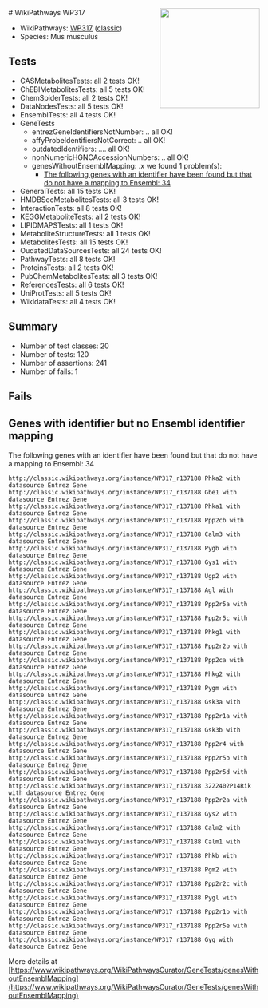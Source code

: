 <img style="float: right; width: 200px" src="https://upload.wikimedia.org/wikipedia/commons/thumb/8/83/Wplogo_with_text_500.png/640px-Wplogo_with_text_500.png" />
# WikiPathways WP317

* WikiPathways: [WP317](https://wikipathways.org/pathways/WP317) ([classic](https://classic.wikipathways.org/instance/WP317))
* Species: Mus musculus
## Tests
* CASMetabolitesTests: all 2 tests OK!
* ChEBIMetabolitesTests: all 5 tests OK!
* ChemSpiderTests: all 2 tests OK!
* DataNodesTests: all 5 tests OK!
* EnsemblTests: all 4 tests OK!
* GeneTests
    * entrezGeneIdentifiersNotNumber: .. all OK!
    * affyProbeIdentifiersNotCorrect: .. all OK!
    * outdatedIdentifiers: .... all OK!
    * nonNumericHGNCAccessionNumbers: .. all OK!
    * genesWithoutEnsemblMapping: .x we found 1 problem(s):
        * [The following genes with an identifier have been found but that do not have a mapping to Ensembl: 34](#c4e5434f)
* GeneralTests: all 15 tests OK!
* HMDBSecMetabolitesTests: all 3 tests OK!
* InteractionTests: all 8 tests OK!
* KEGGMetaboliteTests: all 2 tests OK!
* LIPIDMAPSTests: all 1 tests OK!
* MetaboliteStructureTests: all 1 tests OK!
* MetabolitesTests: all 15 tests OK!
* OudatedDataSourcesTests: all 24 tests OK!
* PathwayTests: all 8 tests OK!
* ProteinsTests: all 2 tests OK!
* PubChemMetabolitesTests: all 3 tests OK!
* ReferencesTests: all 6 tests OK!
* UniProtTests: all 5 tests OK!
* WikidataTests: all 4 tests OK!


## Summary

* Number of test classes: 20
* Number of tests: 120
* Number of assertions: 241
* Number of fails: 1

## Fails

<a name="c4e5434f" />

## Genes with identifier but no Ensembl identifier mapping

The following genes with an identifier have been found but that do not have a mapping to Ensembl: 34
```
http://classic.wikipathways.org/instance/WP317_r137188 Phka2 with datasource Entrez Gene
http://classic.wikipathways.org/instance/WP317_r137188 Gbe1 with datasource Entrez Gene
http://classic.wikipathways.org/instance/WP317_r137188 Phka1 with datasource Entrez Gene
http://classic.wikipathways.org/instance/WP317_r137188 Ppp2cb with datasource Entrez Gene
http://classic.wikipathways.org/instance/WP317_r137188 Calm3 with datasource Entrez Gene
http://classic.wikipathways.org/instance/WP317_r137188 Pygb with datasource Entrez Gene
http://classic.wikipathways.org/instance/WP317_r137188 Gys1 with datasource Entrez Gene
http://classic.wikipathways.org/instance/WP317_r137188 Ugp2 with datasource Entrez Gene
http://classic.wikipathways.org/instance/WP317_r137188 Agl with datasource Entrez Gene
http://classic.wikipathways.org/instance/WP317_r137188 Ppp2r5a with datasource Entrez Gene
http://classic.wikipathways.org/instance/WP317_r137188 Ppp2r5c with datasource Entrez Gene
http://classic.wikipathways.org/instance/WP317_r137188 Phkg1 with datasource Entrez Gene
http://classic.wikipathways.org/instance/WP317_r137188 Ppp2r2b with datasource Entrez Gene
http://classic.wikipathways.org/instance/WP317_r137188 Ppp2ca with datasource Entrez Gene
http://classic.wikipathways.org/instance/WP317_r137188 Phkg2 with datasource Entrez Gene
http://classic.wikipathways.org/instance/WP317_r137188 Pygm with datasource Entrez Gene
http://classic.wikipathways.org/instance/WP317_r137188 Gsk3a with datasource Entrez Gene
http://classic.wikipathways.org/instance/WP317_r137188 Ppp2r1a with datasource Entrez Gene
http://classic.wikipathways.org/instance/WP317_r137188 Gsk3b with datasource Entrez Gene
http://classic.wikipathways.org/instance/WP317_r137188 Ppp2r4 with datasource Entrez Gene
http://classic.wikipathways.org/instance/WP317_r137188 Ppp2r5b with datasource Entrez Gene
http://classic.wikipathways.org/instance/WP317_r137188 Ppp2r5d with datasource Entrez Gene
http://classic.wikipathways.org/instance/WP317_r137188 3222402P14Rik with datasource Entrez Gene
http://classic.wikipathways.org/instance/WP317_r137188 Ppp2r2a with datasource Entrez Gene
http://classic.wikipathways.org/instance/WP317_r137188 Gys2 with datasource Entrez Gene
http://classic.wikipathways.org/instance/WP317_r137188 Calm2 with datasource Entrez Gene
http://classic.wikipathways.org/instance/WP317_r137188 Calm1 with datasource Entrez Gene
http://classic.wikipathways.org/instance/WP317_r137188 Phkb with datasource Entrez Gene
http://classic.wikipathways.org/instance/WP317_r137188 Pgm2 with datasource Entrez Gene
http://classic.wikipathways.org/instance/WP317_r137188 Ppp2r2c with datasource Entrez Gene
http://classic.wikipathways.org/instance/WP317_r137188 Pygl with datasource Entrez Gene
http://classic.wikipathways.org/instance/WP317_r137188 Ppp2r1b with datasource Entrez Gene
http://classic.wikipathways.org/instance/WP317_r137188 Ppp2r5e with datasource Entrez Gene
http://classic.wikipathways.org/instance/WP317_r137188 Gyg with datasource Entrez Gene
```

More details at [https://www.wikipathways.org/WikiPathwaysCurator/GeneTests/genesWithoutEnsemblMapping](https://www.wikipathways.org/WikiPathwaysCurator/GeneTests/genesWithoutEnsemblMapping)

